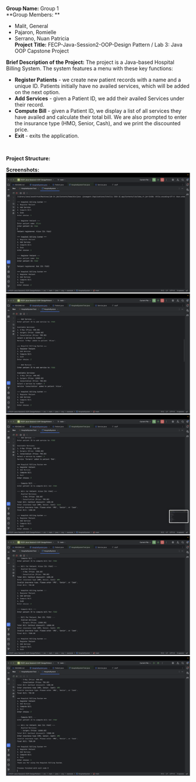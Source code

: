 **Group Name:** Group 1 <br>
**Group Members: ** <br>
- Malit, General <br>
- Pajaron, Romielle <br>
- Serrano, Nuan Patricia <br>
**Project Title:** FECP-Java-Session2-OOP-Design Pattern / Lab 3: Java OOP Capstone Project <br>

**Brief Description of the Project:**
The project is a Java-based Hospital Billing System. The system features a menu with these key functions: <br>
- **Register Patients** - we create new patient records with a name and a unique ID. Patients initially have no availed services, which will be added on the next option.
- **Add Services** - given a Patient ID, we add their availed Services under their record.
- **Compute Bill** - given a Patient ID, we display a list of all services they have availed and calculate their total bill. We are also prompted to enter the insurance type (HMO, Senior, Cash), and we print the discounted price.
- **Exit** - exits the application.
<br>

**Project Structure:**

**Screenshots:**
<img src="r1.png"> <br>
<img src="r2.png"> <br>
<img src="r3.png"> <br>
<img src="r4.png"> <br>
<img src="r5.png"> <br>
